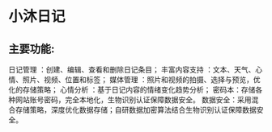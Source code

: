 # 小沐日记
## 主要功能:
日记管理 ：创建、编辑、查看和删除日记条目； 丰富内容支持 ：文本、天气、心情、照片、视频、位置和标签； 
媒体管理 ：照片和视频的拍摄、选择与预览，优化的存储策略； 
心情分析 ：基于日记内容的情绪变化趋势分析；
密码本：存储各种网站账号密码，完全本地化，生物识别认证保障数据安全。
数据安全：采用混合存储策略，深度优化数据存储；自研数据加密算法结合生物识别认证保障数据安全。

